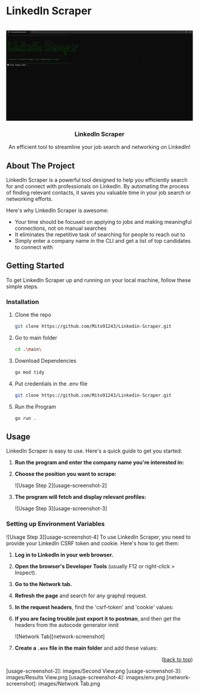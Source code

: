 # LinkedIn Scraper

<a id="readme-top"></a>

<!-- PROJECT LOGO -->
<br />
<div align="center">
    <img src="images/First View.png" alt="Logo" >
  <h3 align="center">LinkedIn Scraper</h3>

  <p align="center">
    An efficient tool to streamline your job search and networking on LinkedIn!
  </p>
</div>

<!-- ABOUT THE PROJECT -->
## About The Project

LinkedIn Scraper is a powerful tool designed to help you efficiently search for and connect with professionals on LinkedIn. By automating the process of finding relevant contacts, it saves you valuable time in your job search or networking efforts.

Here's why LinkedIn Scraper is awesome:
* Your time should be focused on applying to jobs and making meaningful connections, not on manual searches
* It eliminates the repetitive task of searching for people to reach out to
* Simply enter a company name in the CLI and get a list of top candidates to connect with


<!-- GETTING STARTED -->
## Getting Started

To get LinkedIn Scraper up and running on your local machine, follow these simple steps.

### Installation

1. Clone the repo
   ```sh
   git clone https://github.com/Mito91243/Linkedin-Scraper.git
    ```
2. Go to main folder
   ```sh
   cd .\main\
    ```
3. Download Dependencies
   ```sh
   go mod tidy
    ```
4. Put credentials in the .env file
   ```sh
   git clone https://github.com/Mito91243/Linkedin-Scraper.git
    ```
5. Run the Program
   ```sh
   go run .
    ```
   
<!-- USAGE EXAMPLES -->
## Usage

LinkedIn Scraper is easy to use. Here's a quick guide to get you started:

1. **Run the program and enter the company name you're interested in:**
2. **Choose the position you want to scrape:**

   ![Usage Step 2][usage-screenshot-2]

3. **The program will fetch and display relevant profiles:**

   ![Usage Step 3][usage-screenshot-3]

### Setting up Environment Variables
   ![Usage Step 3][usage-screenshot-4]
To use LinkedIn Scraper, you need to provide your LinkedIn CSRF token and cookie. Here's how to get them:

1. **Log in to LinkedIn in your web browser.**
2. **Open the browser's Developer Tools** (usually F12 or right-click > Inspect).
3. **Go to the Network tab.**
4. **Refresh the page** and search for any graphql request.
5. **In the request headers**, find the 'csrf-token' and 'cookie' values:
6. **If you are facing trouble just export it to postman**, and then get the headers from the autocode generator innit

   ![Network Tab][network-screenshot]

7. **Create a `.env` file in the main folder** and add these values:


<p align="right">(<a href="#readme-top">back to top</a>)</p>

<!-- MARKDOWN LINKS & IMAGES -->
[usage-screenshot-2]: images/Second View.png
[usage-screenshot-3]: images/Results View.png
[usage-screenshot-4]: images/env.png
[network-screenshot]: images/Network Tab.png

